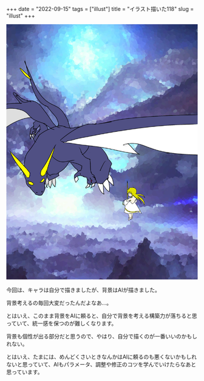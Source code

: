 +++
date = "2022-09-15"
tags = ["illust"]
title = "イラスト描いた118"
slug = "illust"
+++

![](/img/yui_118.png)

今回は、キャラは自分で描きましたが、背景はAIが描きました。

背景考えるの毎回大変だったんだよなあ...。

とはいえ、このまま背景をAIに頼ると、自分で背景を考える構築力が落ちると思っていて、統一感を保つのが難しくなります。

背景も個性が出る部分だと思うので、やはり、自分で描くのが一番いいのかもしれない。

とはいえ、たまには、めんどくさいときなんかはAIに頼るのも悪くないかもしれないと思っていて、AIもパラメータ、調整や修正のコツを学んでいけたらなあと思っています。

